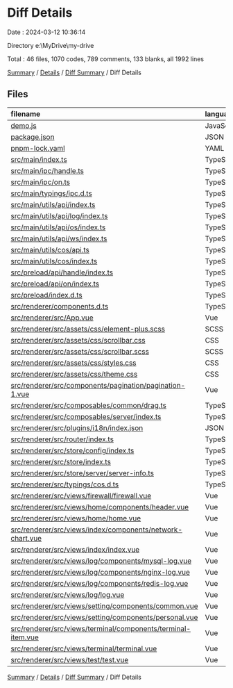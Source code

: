 # Diff Details

Date : 2024-03-12 10:36:14

Directory e:\\MyDrive\\my-drive

Total : 46 files,  1070 codes, 789 comments, 133 blanks, all 1992 lines

[Summary](results.md) / [Details](details.md) / [Diff Summary](diff.md) / Diff Details

## Files
| filename | language | code | comment | blank | total |
| :--- | :--- | ---: | ---: | ---: | ---: |
| [demo.js](/demo.js) | JavaScript | 18 | 0 | 3 | 21 |
| [package.json](/package.json) | JSON | 1 | 0 | 0 | 1 |
| [pnpm-lock.yaml](/pnpm-lock.yaml) | YAML | 86 | 0 | 13 | 99 |
| [src/main/index.ts](/src/main/index.ts) | TypeScript | -2 | 10 | 0 | 8 |
| [src/main/ipc/handle.ts](/src/main/ipc/handle.ts) | TypeScript | 13 | 4 | 3 | 20 |
| [src/main/ipc/on.ts](/src/main/ipc/on.ts) | TypeScript | 34 | 4 | 3 | 41 |
| [src/main/typings/ipc.d.ts](/src/main/typings/ipc.d.ts) | TypeScript | 7 | 0 | 0 | 7 |
| [src/main/utils/api/index.ts](/src/main/utils/api/index.ts) | TypeScript | 2 | 0 | 0 | 2 |
| [src/main/utils/api/log/index.ts](/src/main/utils/api/log/index.ts) | TypeScript | 11 | 4 | 3 | 18 |
| [src/main/utils/api/os/index.ts](/src/main/utils/api/os/index.ts) | TypeScript | 4 | 0 | 0 | 4 |
| [src/main/utils/api/ws/index.ts](/src/main/utils/api/ws/index.ts) | TypeScript | 15 | 8 | 4 | 27 |
| [src/main/utils/cos/api.ts](/src/main/utils/cos/api.ts) | TypeScript | 5 | 0 | 3 | 8 |
| [src/main/utils/cos/index.ts](/src/main/utils/cos/index.ts) | TypeScript | 16 | 0 | 5 | 21 |
| [src/preload/api/handle/index.ts](/src/preload/api/handle/index.ts) | TypeScript | 15 | 3 | 3 | 21 |
| [src/preload/api/on/index.ts](/src/preload/api/on/index.ts) | TypeScript | 9 | 0 | 2 | 11 |
| [src/preload/index.d.ts](/src/preload/index.d.ts) | TypeScript | 11 | 0 | 0 | 11 |
| [src/renderer/components.d.ts](/src/renderer/components.d.ts) | TypeScript | 5 | 0 | 0 | 5 |
| [src/renderer/src/App.vue](/src/renderer/src/App.vue) | Vue | 12 | 0 | 2 | 14 |
| [src/renderer/src/assets/css/element-plus.scss](/src/renderer/src/assets/css/element-plus.scss) | SCSS | 14 | 1 | 4 | 19 |
| [src/renderer/src/assets/css/scrollbar.css](/src/renderer/src/assets/css/scrollbar.css) | CSS | -17 | 0 | -4 | -21 |
| [src/renderer/src/assets/css/scrollbar.scss](/src/renderer/src/assets/css/scrollbar.scss) | SCSS | 21 | 0 | 4 | 25 |
| [src/renderer/src/assets/css/styles.css](/src/renderer/src/assets/css/styles.css) | CSS | -3 | 0 | 1 | -2 |
| [src/renderer/src/assets/css/theme.css](/src/renderer/src/assets/css/theme.css) | CSS | 3 | 2 | 0 | 5 |
| [src/renderer/src/components/pagination/pagination-1.vue](/src/renderer/src/components/pagination/pagination-1.vue) | Vue | 139 | 0 | 16 | 155 |
| [src/renderer/src/composables/common/drag.ts](/src/renderer/src/composables/common/drag.ts) | TypeScript | 28 | 0 | 4 | 32 |
| [src/renderer/src/composables/server/index.ts](/src/renderer/src/composables/server/index.ts) | TypeScript | 0 | 49 | 10 | 59 |
| [src/renderer/src/plugins/i18n/index.json](/src/renderer/src/plugins/i18n/index.json) | JSON | 90 | 0 | 0 | 90 |
| [src/renderer/src/router/index.ts](/src/renderer/src/router/index.ts) | TypeScript | 16 | 1 | 0 | 17 |
| [src/renderer/src/store/config/index.ts](/src/renderer/src/store/config/index.ts) | TypeScript | 5 | 0 | 1 | 6 |
| [src/renderer/src/store/index.ts](/src/renderer/src/store/index.ts) | TypeScript | 1 | 0 | 0 | 1 |
| [src/renderer/src/store/server/server-info.ts](/src/renderer/src/store/server/server-info.ts) | TypeScript | 146 | 41 | 18 | 205 |
| [src/renderer/src/typings/cos.d.ts](/src/renderer/src/typings/cos.d.ts) | TypeScript | 9 | 0 | 2 | 11 |
| [src/renderer/src/views/firewall/firewall.vue](/src/renderer/src/views/firewall/firewall.vue) | Vue | 17 | 0 | 5 | 22 |
| [src/renderer/src/views/home/components/header.vue](/src/renderer/src/views/home/components/header.vue) | Vue | -6 | 0 | 1 | -5 |
| [src/renderer/src/views/home/home.vue](/src/renderer/src/views/home/home.vue) | Vue | -10 | 0 | 0 | -10 |
| [src/renderer/src/views/index/components/network-chart.vue](/src/renderer/src/views/index/components/network-chart.vue) | Vue | -36 | 242 | -1 | 205 |
| [src/renderer/src/views/index/index.vue](/src/renderer/src/views/index/index.vue) | Vue | -24 | 244 | -5 | 215 |
| [src/renderer/src/views/log/components/mysql-log.vue](/src/renderer/src/views/log/components/mysql-log.vue) | Vue | 96 | 0 | 11 | 107 |
| [src/renderer/src/views/log/components/nginx-log.vue](/src/renderer/src/views/log/components/nginx-log.vue) | Vue | 156 | 0 | 11 | 167 |
| [src/renderer/src/views/log/components/redis-log.vue](/src/renderer/src/views/log/components/redis-log.vue) | Vue | 5 | 0 | 3 | 8 |
| [src/renderer/src/views/log/log.vue](/src/renderer/src/views/log/log.vue) | Vue | -2 | 1 | -2 | -3 |
| [src/renderer/src/views/setting/components/common.vue](/src/renderer/src/views/setting/components/common.vue) | Vue | 2 | 0 | 0 | 2 |
| [src/renderer/src/views/setting/components/personal.vue](/src/renderer/src/views/setting/components/personal.vue) | Vue | 12 | 0 | 0 | 12 |
| [src/renderer/src/views/terminal/components/terminal-item.vue](/src/renderer/src/views/terminal/components/terminal-item.vue) | Vue | 141 | 0 | 9 | 150 |
| [src/renderer/src/views/terminal/terminal.vue](/src/renderer/src/views/terminal/terminal.vue) | Vue | 3 | 1 | 2 | 6 |
| [src/renderer/src/views/test/test.vue](/src/renderer/src/views/test/test.vue) | Vue | 2 | 174 | -1 | 175 |

[Summary](results.md) / [Details](details.md) / [Diff Summary](diff.md) / Diff Details